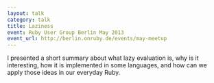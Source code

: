 ```yaml
---
layout: talk
category: talk
title: Laziness
event: Ruby User Group Berlin May 2013
event_url: http://berlin.onruby.de/events/may-meetup
---
```


I presented a short summary about what lazy evaluation is, why is it interesting, how it is implemented in some languages, and how can we apply those ideas in our everyday Ruby.

<script async class="speakerdeck-embed" data-id="da4e644095ef013034ad126b7120aafb" data-ratio="1.33333333333333" src="//speakerdeck.com/assets/embed.js"></script>

